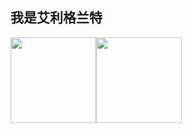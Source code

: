 ## 我是艾利格兰特

<img align="" height="137px" src="https://github-readme-stats.vercel.app/api?username=srlss123&hide_title=true&hide_border=true&show_icons=true&include_all_commits=true&line_height=21&theme=material-palenight&locale=cn" /><img align="" height="137px" src="https://github-readme-stats.vercel.app/api/top-langs/?username=srlss123&hide_title=true&hide_border=true&layout=compact&theme=material-palenight&locale=cn" />
